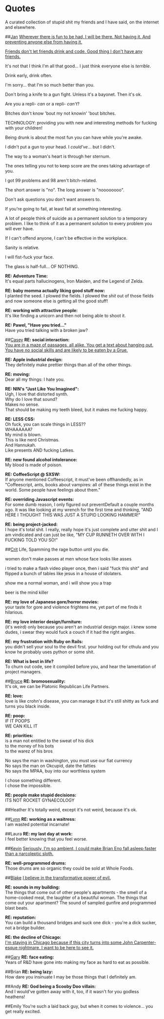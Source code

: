 # Quotes
A curated collection of stupid shit my friends and I have said, on the internet and elsewhere.

##[Jan](https://twitter.com/janszpila)
[Wherever there is fun to be had, I will be there. Not having it. And preventing anyone else from having it.](https://twitter.com/janszpila/status/348557996646862849)

[Friends don't let friends drink and code. Good thing I don't have any friends.](https://twitter.com/janszpila/status/356787862584299520)

It's not that I think I'm all that good... I just think everyone else is _terrible_.

Drink early, drink often.

I'm sorry... that I'm so much better than you.

Don't bring a knife to a gun fight. Unless it's a bayonet. Then it's ok.

Are you a repli- *can* or a repli- *can't*?

Bitches don't know 'bout my not knowin' 'bout bitches.

TECHNOLOGY: providing you with new and interesting methods for fucking with your children!

Being drunk is about the most fun you can have while you're awake.

I didn't put a gun to your head. I *could've*… but I didn't.

The way to a woman's heart is through her sternum.

The ones telling you not to keep score are the ones taking advantage of you.

I got 99 problems and 98 aren't bitch-related.

The short answer is "no". The long answer is "noooooooo".

Don't ask questions you don't want answers to.

If you're going to fail, at least fail at something interesting.

A lot of people think of suicide as a permanent solution to a temporary problem. I like to think of it as a permanent solution to every problem you will ever have.

If I can't offend anyone, I can't be effective in the workplace.

Sanity is relative.

I will fist-fuck your face.

The glass is half-full… OF NOTHING.

**RE: Adventure Time:**  
It's equal parts hallucinogens, Iron Maiden, and the Legend of Zelda.

**RE: baby momma actually liking good stuff now:**  
I planted the seed. I plowed the fields. I plowed the *shit* out of those fields and now someone else is getting all the good stuff!

**RE: working with attractive people:**  
It's like finding a unicorn and then not being able to shoot it.

**RE: Pawel, "Have you tried…"**  
Have you tried talking with a broken jaw?

##[Casey](https://twitter.com/Raedances)
**RE: social interaction:**  
[You are in a maze of passages, all alike. You get a text about hanging out. You have no social skills and are likely to be eaten by a Grue.](https://twitter.com/Raedances/status/146779271644446720)

**RE: Apple industrial design:**   
They definitely make prettier things than all of the other things.

**RE: moving:**  
Dear all my things: I hate you.

**RE: NIN's "Just Like You Imagined":**  
Ugh, I love that distorted synth.  
Why do I love that sound?  
Makes no sense.  
That should be making my teeth bleed, but it makes me fucking happy.

**RE: LESS CSS:**  
Oh fuck, you can scale things in LESS??  
WHAAAAAA?  
My mind is blown.  
This is like nerd Christmas.  
And Hannukah.  
Like presents AND fucking Latkes.

**RE: new found alcohol intolerance:**  
My blood is made of poison.

**RE: CoffeeScript @ SXSW:**  
If anyone mentioned Coffeescript, it must've been offhandedly, as in "Coffeescript, ants, books about vampires: all of these things exist in the world.  Some people have feelings about them."

**RE: overriding Javascript events:**  
For some dumb reason, I only figured out preventDefault a couple months ago.
It was like looking at my wrench for the first time and thinking, "AND HERE I THOUGHT THIS WAS JUST A STUPID LOOKING HAMMER!"

**RE: being project-jacked:**  
I hope it's total shit.  I really, really hope it's just complete and utter shit and I am vindicated and can just be like, "MY CUP RUNNETH OVER WITH I FUCKING TOLD YOU SO!"

##[Crit](https://twitter.com/Chrisushi)
Life, Spamming the rage button until you die.

women don't make passes at men whose face looks like asses

i tried to make a flash video player once, then i said "fuck this shit" and flipped a bunch of tables like jesus in a house of idolaters.

show me a normal woman, and i will show you a trap

beer is the mind killer

**RE: my love of Japanese gore/horror movies:**  
your taste for gore and violence frightens me, yet part of me finds it hilarious.

**RE: my love interior design/furniture:**  
(it's weird) only because you aren't an industrial design major.
i knew some dudes, i swear they would fuck a couch if it had the right angles.

**RE: my frustration with Ruby on Rails:**  
you didn't sell your soul to the devil first. your holding out for cthulu and you know he probably uses python or some shit.

**RE: What is best in life?**  
To churn out code, see it compiled before you, and hear the lamentation of project managers.

##[Bruce](https://twitter.com/AphoticLabs)
**RE: bromosexuality:**  
It's ok, we can be Platonic Republican Life Partners.

**RE: love:**  
love is like crohn's disease, you can manage it but it's still shitty as fuck and turns you black inside.

**RE: poop:**  
IF IT POOPS  
WE CAN KILL IT

**RE: priorities:**  
is a man not entitled to the sweat of his dick  
to the money of his bots  
to the warez of his bros

No says the man in washington, you must use our fiat currency  
No says the man on Okcupid, date the fatties  
No says the MPAA, buy into our worthless system

I chose something different.   
I chose the impossible.

**RE: people make stupid decisions:**  
ITS NOT ROCKET GYNAECOLOGY

##Heather
It's totally weird, except it's not weird, because it's ok.

##[Lynn](https://twitter.com/lynnhessel)
**RE: working as a waitress:**  
I am wasted potential incarnate!

##Laura
**RE: my last day at work:**  
I feel better knowing that you feel worse.

##[Kevin](https://twitter.com/kb_aw)
[Seriously, I'm so ambient, I could make Brian Eno fall asleep faster than a narcoleptic sloth.](https://twitter.com/kb_aw/status/136648583767269377)

**RE: well-programmed drums:**  
Those drums are so organic they could be sold at Whole Foods.

##[Blake](https://twitter.com/BlakeDinwiddie)
[I believe in the transformative power of evil.](https://twitter.com/BlakeDinwiddie/status/278628100219219968)

**RE: sounds in my building:**  
The things that come out of other people's apartments - the smell of a home-cooked meal, the laughter of a beautiful woman. The things that come out your apartment? The sound of sampled gunfire and programmed blast beats.

**RE: reputation:**  
You can build a thousand bridges and suck one dick - you're a dick sucker, not a bridge builder.

**RE: the decline of Chicago:**  
[I'm staying in Chicago because if this city turns into some John Carpenter-esque nightmare, I want to be here to see it.](https://twitter.com/BlakeDinwiddie/status/355476172928335872)

##[Gary](https://twitter.com/garykupczak)
**RE: face eating:**  
Years of R&D have gone into making my face as hard to eat as possible.

##Brian
**RE: being lazy:**  
How dare you insinuate I may be those things that I definitely am.

##Andy
**RE: God being a Scooby Doo villain:**  
And I would've gotten away with it, too, if it wasn't for you godless heathens!

##Emily
You're such a laid back guy, but when it comes to violence… you get really excited.
